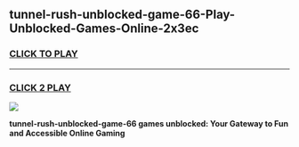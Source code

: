 
## tunnel-rush-unblocked-game-66-Play-Unblocked-Games-Online-2x3ec
<h3>
<a href="https://premium76.site?title=tunnel-rush-unblocked-game-66&ref=24A">CLICK TO PLAY</a></h3>
<hr>

<h3>
<a href="https://premium76.site?title=tunnel-rush-unblocked-game-66&ref=24A">CLICK 2 PLAY</a>
  
</h3>

<a href="https://premium76.site?title=tunnel-rush-unblocked-game-66&ref=24A"><img src="https://clearcache.store/games.png"></a>


**tunnel-rush-unblocked-game-66 games unblocked: Your Gateway to Fun and Accessible Online Gaming**
